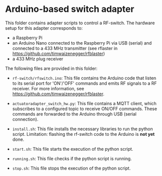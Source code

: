 # Arduino-based switch adapter

This folder contains adapter scripts to control a RF-switch. The hardware setup for this adapter corresponds to:

 - a Raspberry Pi
 - an Arduino Nano connected to the Raspberry Pi via USB (serial) and connected to a 433 MHz transmitter (see rflaster in https://github.com/timwaizenegger/rfblaster)
 - a 433 MHz plug receiver

The following files are provided in this folder:
 
 - `rf-switch/rfswitch.ino`: This file contains the Arduino code that listen to its serial port for 'ON'/'OFF' commands and emits RF signals to a RF receiver. For more information, see  https://github.com/timwaizenegger/rfblaster.
 
 - `actuatoradapter_switch_hw.py`: This file contains a MQTT client, which subscribes to a configured topic to receive ON/OFF commands. These commands are forwarded to the Arduino through USB (serial connection).
 
 - `install.sh`: This file installs the necessary libraries to run the python script. Limitation: flashing the rf-switch code to the Arduino is **not yet** done.
 
 - `start.sh`: This file starts the execution of the python script.
 
 - `running.sh`: This file checks if the python script is running.
  
 - `stop.sh`: This file stops the execution of the python script.